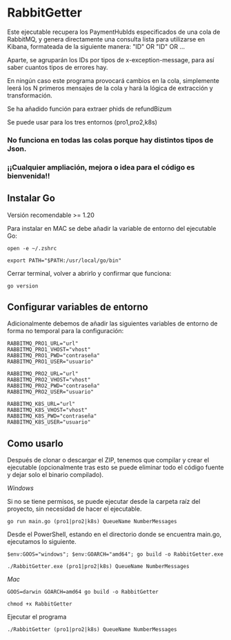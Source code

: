 # RabbitGetter
Este ejecutable recupera los PaymentHubIds especificados de una cola de RabbitMQ, y genera directamente una consulta lista para utilizarse en Kibana, formateada de la siguiente manera: "ID" OR "ID" OR ...

Aparte, se agruparán los IDs por tipos de x-exception-message, para así saber cuantos tipos de errores hay.

En ningún caso este programa provocará cambios en la cola, simplemente leerá los N primeros mensajes de la cola y hará la lógica de extracción y transformación.

Se ha añadido función para extraer phids de refundBizum

Se puede usar para los tres entornos (pro1,pro2,k8s)

### No funciona en todas las colas porque hay distintos tipos de Json.

### ¡¡Cualquier ampliación, mejora o idea para el código es bienvenida!!


## Instalar Go
Versión recomendable >= 1.20

Para instalar en MAC se debe añadir la variable de entorno del ejecutable Go:

`open -e ~/.zshrc`

`export PATH="$PATH:/usr/local/go/bin"`

Cerrar terminal, volver a abrirlo y confirmar que funciona:

`go version`

## Configurar variables de entorno

Adicionalmente debemos de añadir las siguientes variables de entorno de forma no temporal para la configuración: 

    RABBITMQ_PRO1_URL="url"
    RABBITMQ_PRO1_VHOST="vhost"
    RABBITMQ_PRO1_PWD="contraseña"
    RABBITMQ_PRO1_USER="usuario"
    
    RABBITMQ_PRO2_URL="url"
    RABBITMQ_PRO2_VHOST="vhost"
    RABBITMQ_PRO2_PWD="contraseña"
    RABBITMQ_PRO2_USER="usuario"

    RABBITMQ_K8S_URL="url"
    RABBITMQ_K8S_VHOST="vhost"
    RABBITMQ_K8S_PWD="contraseña"
    RABBITMQ_K8S_USER="usuario"
    


## Como usarlo
Después de clonar o descargar el ZIP, tenemos que compilar y crear el ejecutable (opcionalmente tras esto se puede eliminar todo el código fuente y dejar solo el binario compilado).

*Windows*

Si no se tiene permisos, se puede ejecutar desde la carpeta raíz del proyecto, sin necesidad de hacer el ejecutable.

`go run main.go (pro1|pro2|k8s) QueueName NumberMessages`


Desde el PowerShell, estando en el directorio donde se encuentra main.go, ejecutamos lo siguiente.

`$env:GOOS="windows"; $env:GOARCH="amd64"; go build -o RabbitGetter.exe`

`./RabbitGetter.exe (pro1|pro2|k8s) QueueName NumberMessages`



*Mac*

`GOOS=darwin GOARCH=amd64 go build -o RabbitGetter`

`chmod +x RabbitGetter`

Ejecutar el programa

`./RabbitGetter (pro1|pro2|k8s) QueueName NumberMessages`

